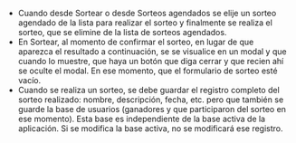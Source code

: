- Cuando desde Sortear o desde Sorteos agendados se elije un sorteo agendado de la lista para realizar el sorteo y finalmente se realiza el sorteo, que se elimine de la lista de sorteos agendados.
- En Sortear, al momento de confirmar el sorteo, en lugar de que aparezca el resultado a continuación, se se visualice en un modal y que cuando lo muestre, que haya un botón que diga cerrar y que recien ahí se oculte el modal. En ese momento, que el formulario de sorteo esté vacío.
- Cuando se realiza un sorteo, se debe guardar el registro completo del sorteo realizado: nombre, descripción, fecha, etc. pero que también se guarde la base de usuarios (ganadores y que participaron del sorteo en ese momento). Esta base es independiente de la base activa de la aplicación. Si se modifica la base activa,  no se modificará ese registro.